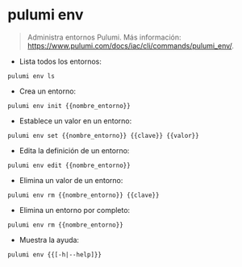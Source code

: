 # pulumi env

> Administra entornos Pulumi.
> Más información: <https://www.pulumi.com/docs/iac/cli/commands/pulumi_env/>.

- Lista todos los entornos:

`pulumi env ls`

- Crea un entorno:

`pulumi env init {{nombre_entorno}}`

- Establece un valor en un entorno:

`pulumi env set {{nombre_entorno}} {{clave}} {{valor}}`

- Edita la definición de un entorno:

`pulumi env edit {{nombre_entorno}}`

- Elimina un valor de un entorno:

`pulumi env rm {{nombre_entorno}} {{clave}}`

- Elimina un entorno por completo:

`pulumi env rm {{nombre_entorno}}`

- Muestra la ayuda:

`pulumi env {{[-h|--help]}}`
